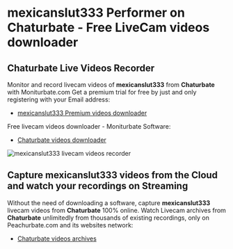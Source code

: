 # mexicanslut333 Performer on Chaturbate - Free LiveCam videos downloader

## Chaturbate Live Videos Recorder

Monitor and record livecam videos of **mexicanslut333** from **Chaturbate** with Moniturbate.com
Get a premium trial for free by just and only registering with your Email address:
* [mexicanslut333 Premium videos downloader](https://moniturbate.com/request-demo-licence-key.html)

Free livecam videos downloader - Moniturbate Software:
* [Chaturbate videos downloader](https://moniturbate.com/moniturbate-download-software.html)

![mexicanslut333 livecam videos recorder](https://peachurnet.com/templates/moniturbate-software.png)


## Capture mexicanslut333 videos from the Cloud and watch your recordings on Streaming

Without the need of downloading a software, capture **mexicanslut333** livecam videos from **Chaturbate** 100% online.
Watch Livecam archives from **Chaturbate** unlimitedly from thousands of existing recordings, only on Peachurbate.com and its websites network:
* [Chaturbate videos archives](https://peachurnet.com/)